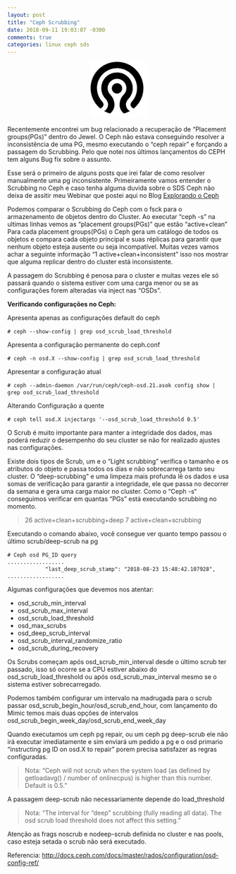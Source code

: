```yaml
---
layout: post
title: "Ceph Scrubbing"
date: 2018-09-11 19:03:07 -0300
comments: true
categories: linux ceph sds
---
```


<span style="display:block;text-align:center">![](/images/ceph/ceph.png) </span>

Recentemente encontrei um bug relacionado a recuperação de “Placement groups(PGs)” dentro do Jewel. O Ceph não estava conseguindo resolver a inconsistência de uma PG, mesmo executando o “ceph repair” e forçando a passagem do Scrubbing. Pelo que notei nos últimos lançamentos do CEPH tem alguns Bug fix sobre o assunto. 

Esse será o primeiro de alguns posts que irei falar de como resolver manualmente uma pg inconsistente. Primeiramente vamos entender o Scrubbing no Ceph e caso tenha alguma duvida sobre o SDS Ceph não deixa de assitir meu Webinar que postei aqui no Blog [Explorando o Ceph](http://brunocarvalho.net/blog/2018/04/03/webinar-explorando-o-ceph/)

Podemos comparar o Scrubbing do Ceph com o fsck para o armazenamento de objetos dentro do Cluster.
Ao executar “ceph -s” na ultimas linhas vemos as “placement groups(PGs)” que estão “active+clean” 
Para cada placement groups(PGs) o Ceph gera um catálogo de todos os objetos e compara cada objeto principal e suas réplicas para garantir que nenhum objeto esteja ausente ou seja incompatível.
Muitas vezes vamos achar a seguinte informação “1 active+clean+inconsistent” isso nos mostrar que alguma replicar dentro do cluster está inconsistente.

A passagem do Scrubbing é penosa para o cluster e muitas vezes ele só passará quando o sistema estiver com uma carga menor ou se as configurações forem alteradas via inject nas “OSDs”.

**Verificando configurações no Ceph:**

Apresenta apenas as configurações default do ceph

    # ceph --show-config | grep osd_scrub_load_threshold

Apresenta a configuração permanente do ceph.conf    
        
    # ceph -n osd.X --show-config | grep osd_scrub_load_threshold


Apresentar a configuração atual
        
    # ceph --admin-daemon /var/run/ceph/ceph-osd.21.asok config show | grep osd_scrub_load_threshold


Alterando Configuração a quente

    # ceph tell osd.X injectargs '--osd_scrub_load_threshold 0.5' 


O Scrub é muito importante para manter a integridade dos dados, mas poderá reduzir o desempenho do seu cluster se não for realizado ajustes nas configurações.

Existe dois tipos de Scrub, um e o “Light scrubbing” verifica o tamanho e os atributos do objeto e passa todos os dias e não sobrecarrega tanto seu cluster. O “deep-scrubbing”  e uma limpeza mais profunda  lê os dados e usa somas de verificação para garantir a integridade, ele que passa no decorrer da semana e gera uma carga maior no cluster. Como o “Ceph -s“ conseguimos verificar em quantas “PGs” está executando scrubbing no momento.

> 26 active+clean+scrubbing+deep
> 7 active+clean+scrubbing

Executando o comando abaixo, você consegue ver quanto tempo passou o último scrub/deep-scrub na pg


    # Ceph osd PG_ID query 
    ..................
                "last_deep_scrub_stamp": "2018-08-23 15:48:42.107928",
    ..................   


Algumas configurações que devemos nos atentar:

- osd_scrub_min_interval
- osd_scrub_max_interval
- osd_scrub_load_threshold
- osd_max_scrubs
- osd_deep_scrub_interval
- osd_scrub_interval_randomize_ratio
- osd_scrub_during_recovery

Os Scrubs começam após osd_scrub_min_interval desde o último scrub ter passado, isso só ocorre se a CPU estiver abaixo do osd_scrub_load_threshold ou após osd_scrub_max_interval mesmo se o sistema estiver sobrecarregado.

Podemos também configurar um intervalo na madrugada para o scrub passar osd_scrub_begin_hour/osd_scrub_end_hour, com lançamento do Mimic temos mais duas opções de intervalos osd_scrub_begin_week_day/osd_scrub_end_week_day

Quando executamos um ceph pg repair, ou um ceph pg deep-scrub ele não irá executar imediatamente e sim enviará um pedido a pg e o osd primario “instructing pg ID on osd.X to repair” porem precisa satisfazer as regras configuradas.

> Nota: “Ceph will not scrub when the system load (as defined by getloadavg() / number of onlinecpus) is higher than this number. Default is 0.5.”

A passagem deep-scrub não necessariamente depende do load_threshold

>Nota: “The interval for “deep” scrubbing (fully reading all data). The osd scrub load threshold does not affect this setting.”

Atenção as frags noscrub e nodeep-scrub definida no cluster e nas pools, caso esteja setada o scrub não será executado.

Referencia: http://docs.ceph.com/docs/master/rados/configuration/osd-config-ref/